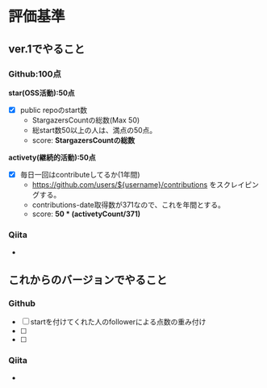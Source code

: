 # 評価基準
## ver.1でやること
### Github:100点
**star(OSS活動):50点**
  - [x] public repoのstart数
    * StargazersCountの総数(Max 50)
    * 総start数50以上の人は、満点の50点。
    * score: **StargazersCountの総数**
    
**activety(継続的活動):50点**
  - [x] 毎日一回はcontributeしてるか(1年間)
    * https://github.com/users/${username}/contributions をスクレイピングする。
    * contributions-date取得数が371なので、これを年間とする。
    * score: **50 * (activetyCount/371)**
    
### Qiita
  -    


## これからのバージョンでやること
### Github
  - [ ] startを付けてくれた人のfollowerによる点数の重み付け
  - [ ]
  - [ ] 
       
### Qiita
  -  